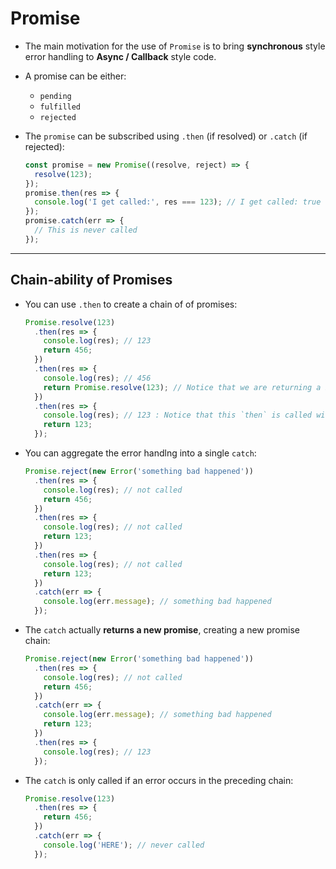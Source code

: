 # Promise

- The main motivation for the use of `Promise` is to bring **synchronous** style error handling to **Async / Callback** style code.

- A promise can be either:

  - `pending`
  - `fulfilled`
  - `rejected`

- The `promise` can be subscribed using `.then` (if resolved) or `.catch` (if rejected):
  ```ts
  const promise = new Promise((resolve, reject) => {
    resolve(123);
  });
  promise.then(res => {
    console.log('I get called:', res === 123); // I get called: true
  });
  promise.catch(err => {
    // This is never called
  });
  ```

---

## Chain-ability of Promises

- You can use `.then` to create a chain of of promises:
  ```ts
  Promise.resolve(123)
    .then(res => {
      console.log(res); // 123
      return 456;
    })
    .then(res => {
      console.log(res); // 456
      return Promise.resolve(123); // Notice that we are returning a Promise
    })
    .then(res => {
      console.log(res); // 123 : Notice that this `then` is called with the resolved value
      return 123;
    });
  ```
- You can aggregate the error handlng into a single `catch`:
  ```ts
  Promise.reject(new Error('something bad happened'))
    .then(res => {
      console.log(res); // not called
      return 456;
    })
    .then(res => {
      console.log(res); // not called
      return 123;
    })
    .then(res => {
      console.log(res); // not called
      return 123;
    })
    .catch(err => {
      console.log(err.message); // something bad happened
    });
  ```
- The `catch` actually **returns a new promise**, creating a new promise chain:
  ```ts
  Promise.reject(new Error('something bad happened'))
    .then(res => {
      console.log(res); // not called
      return 456;
    })
    .catch(err => {
      console.log(err.message); // something bad happened
      return 123;
    })
    .then(res => {
      console.log(res); // 123
    });
  ```
- The `catch` is only called if an error occurs in the preceding chain:
  ```ts
  Promise.resolve(123)
    .then(res => {
      return 456;
    })
    .catch(err => {
      console.log('HERE'); // never called
    });
  ```
